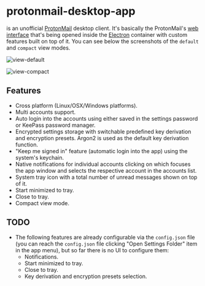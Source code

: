 # protonmail-desktop-app

is an unofficial [ProtonMail](https://protonmail.com/) desktop client. It's basically the ProtonMail's [web interface](https://mail.protonmail.com) that's being opened inside the [Electron](https://github.com/electron/electron) container with custom features built on top of it. You can see below the screenshots of the `default` and `compact` view modes.

![view-default](https://user-images.githubusercontent.com/1560781/34328616-a10c2a2a-e8f4-11e7-9cfe-2308ee3391b2.png)

![view-compact](https://user-images.githubusercontent.com/1560781/34328615-a0efd0be-e8f4-11e7-8c1e-09af27073127.png)

## Features
- Cross platform (Linux/OSX/Windows platforms).
- Multi accounts support.
- Auto login into the accounts using either saved in the settings password or KeePass password manager.
- Encrypted settings storage with switchable predefined key derivation and encryption presets. Argon2 is used as the default key derivation function.
- "Keep me signed in" feature (automatic login into the app) using the system's keychain.
- Native notifications for individual accounts clicking on which focuses the app window and selects the respective account in the accounts list.
- System tray icon with a total number of unread messages shown on top of it.
- Start minimized to tray.
- Close to tray.
- Compact view mode.

## TODO
- The following features are already configurable via the `config.json` file (you can reach the `config.json` file clicking "Open Settings Folder" item in the app menu), but so far there is no UI to configure them:
  - Notifications.
  - Start minimized to tray.
  - Close to tray.
  - Key derivation and encryption presets selection.
